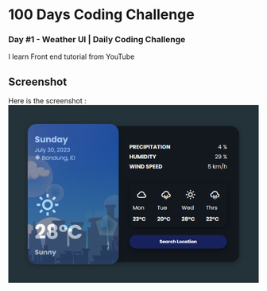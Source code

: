 # 100 Days Coding Challenge

### Day #1 - Weather UI | Daily Coding Challenge

I learn Front end tutorial from YouTube

## Screenshot

Here is the screenshot :
![screenshot](image.png)
